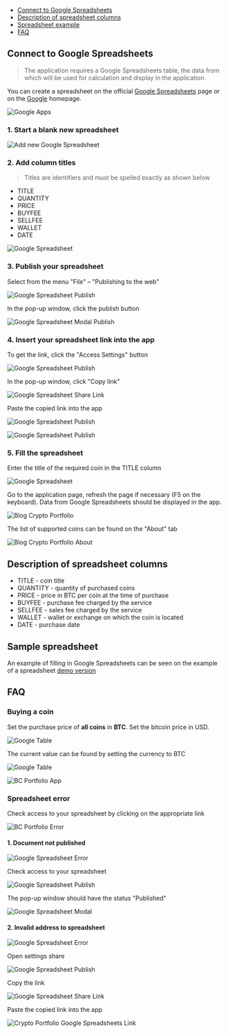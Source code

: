 <div class="contents p-3 pb-2 px-sm-5 pt-sm-4 pb-sm-3">

* [Connect to Google Spreadsheets](#connect)
* [Description of spreadsheet columns](#columns)
* [Spreadsheet example](#example)
* [FAQ](#faq)

</div>

<h2 id="connect">Connect to Google Spreadsheets</h2>

> The application requires a Google Spreadsheets table, the data from which will be used for calculation and display in the application.

You can create a spreadsheet on the official <a href="https://spreadsheets.google.com/" class="ext" target="_blank" rel="noopener noreferrer">Google Spreadsheets</a> page or on the <a href="https://www.google.com/" class="ext" target="_blank" rel="noopener noreferrer">Google</a> homepage.

<p>
    <picture class="img-wrap" style="padding-bottom: calc(480/960*100%)">
        <source data-srcset="public/images/portfolio/google.jpg 2x, public/images/portfolio/google_sm.jpg 1x" media="(max-width: 768px)">
        <source data-srcset="public/images/portfolio/google@2x.jpg 2x, public/images/portfolio/google.jpg 1x">
        <img class="img-embed lazy" data-src="public/images/portfolio/google.jpg" alt="Google Apps">
    </picture>
</p>

### 1. Start a blank new spreadsheet

<p>
    <picture class="img-wrap" style="padding-bottom: calc(240/960*100%)">
        <source data-srcset="public/images/portfolio/table-new.jpg 2x, public/images/portfolio/table-new_sm.jpg 1x" media="(max-width: 768px)">
        <source data-srcset="public/images/portfolio/table-new@2x.jpg 2x, public/images/portfolio/table-new.jpg 1x">
        <img class="img-embed lazy" data-src="public/images/portfolio/table-new.jpg" alt="Add new Google Spreadsheet">
    </picture>
</p>

### 2. Add column titles

> Titles are identifiers and must be spelled exactly as shown below

* TITLE
* QUANTITY
* PRICE
* BUYFEE
* SELLFEE
* WALLET
* DATE

<p>
    <picture class="img-wrap" style="padding-bottom: calc(240/960*100%)">
        <source data-srcset="public/images/portfolio/table-head.jpg 2x, public/images/portfolio/table-head_sm.jpg 1x" media="(max-width: 768px)">
        <source data-srcset="public/images/portfolio/table-head@2x.jpg 2x, public/images/portfolio/table-head.jpg 1x">
        <img class="img-embed lazy" data-src="public/images/portfolio/table-head.jpg" alt="Google Spreadsheet">
    </picture>
</p>

### 3. Publish your spreadsheet

Select from the menu "File" – "Publishing to the web"

<p>
    <picture class="img-wrap" style="padding-bottom: calc(480/960*100%)">
        <source data-srcset="public/images/portfolio/access.jpg 2x, public/images/portfolio/access_sm.jpg 1x" media="(max-width: 768px)">
        <source data-srcset="public/images/portfolio/access@2x.jpg 2x, public/images/portfolio/access.jpg 1x">
        <img class="img-embed lazy" data-src="public/images/portfolio/access.jpg" alt="Google Spreadsheet Publish">
    </picture>
</p>

In the pop-up window, click the publish button

<p>
    <picture class="img-wrap" style="padding-bottom: calc(480/960*100%)">
        <source data-srcset="public/images/portfolio/access-publish.jpg 2x, public/images/portfolio/access-publish_sm.jpg 1x" media="(max-width: 768px)">
        <source data-srcset="public/images/portfolio/access-publish@2x.jpg 2x, public/images/portfolio/access-publish.jpg 1x">
        <img class="img-embed lazy" data-src="public/images/portfolio/access-publish.jpg" alt="Google Spreadsheet Modal Publish">
    </picture>
</p>

### 4. Insert your spreadsheet link into the app

To get the link, click the "Access Settings" button

<p>
    <picture class="img-wrap" style="padding-bottom: calc(240/960*100%)">
        <source data-srcset="public/images/portfolio/table-link.jpg 2x, public/images/portfolio/table-link_sm.jpg 1x" media="(max-width: 768px)">
        <source data-srcset="public/images/portfolio/table-link@2x.jpg 2x, public/images/portfolio/table-link.jpg 1x">
        <img class="img-embed lazy" data-src="public/images/portfolio/table-link.jpg" alt="Google Spreadsheet Publish">
    </picture>
</p>

In the pop-up window, click "Copy link"

<p>
    <picture class="img-wrap" style="padding-bottom: calc(480/960*100%)">
        <source data-srcset="public/images/portfolio/access-link.jpg 2x, public/images/portfolio/access-link_sm.jpg 1x" media="(max-width: 768px)">
        <source data-srcset="public/images/portfolio/access-link@2x.jpg 2x, public/images/portfolio/access-link.jpg 1x">
        <img class="img-embed lazy" data-src="public/images/portfolio/access-link.jpg" alt="Google Spreadsheet Share Link">
    </picture>
</p>

Paste the copied link into the app

<p>
    <picture class="img-wrap" style="padding-bottom: calc(240/960*100%)">
        <source data-srcset="public/images/portfolio/app-add.jpg 2x, public/images/portfolio/app-add_sm.jpg 1x" media="(max-width: 768px)">
        <source data-srcset="public/images/portfolio/app-add@2x.jpg 2x, public/images/portfolio/app-add.jpg 1x">
        <img class="img-embed lazy" data-src="public/images/portfolio/app-add.jpg" alt="Google Spreadsheet Publish">
    </picture>
</p>

<p>
    <picture class="img-wrap" style="padding-bottom: calc(480/960*100%)">
        <source data-srcset="public/images/portfolio/app-link.jpg 2x, public/images/portfolio/app-link_sm.jpg 1x" media="(max-width: 768px)">
        <source data-srcset="public/images/portfolio/app-link@2x.jpg 2x, public/images/portfolio/app-link.jpg 1x">
        <img class="img-embed lazy" data-src="public/images/portfolio/app-link.jpg" alt="Google Spreadsheet Publish">
    </picture>
</p>

### 5. Fill the spreadsheet

Enter the title of the required coin in the TITLE column

<p>
    <picture class="img-wrap" style="padding-bottom: calc(240/960*100%)">
        <source data-srcset="public/images/portfolio/table-fill.jpg 2x, public/images/portfolio/table-fill_sm.jpg 1x" media="(max-width: 768px)">
        <source data-srcset="public/images/portfolio/table-fill@2x.jpg 2x, public/images/portfolio/table-fill.jpg 1x">
        <img class="img-embed lazy" data-src="public/images/portfolio/table-fill.jpg" alt="Google Spreadsheet">
    </picture>
</p>

Go to the application page, refresh the page if necessary (F5 on the keyboard). Data from Google Spreadsheets should be displayed in the app.

<p>
    <picture class="img-wrap" style="padding-bottom: calc(240/960*100%)">
        <source data-srcset="public/images/portfolio/app-filled.jpg 2x, public/images/portfolio/app-filled_sm.jpg 1x" media="(max-width: 768px)">
        <source data-srcset="public/images/portfolio/app-filled@2x.jpg 2x, public/images/portfolio/app-filled.jpg 1x">
        <img class="img-embed lazy" data-src="public/images/portfolio/app-filled.jpg" alt="Blog Crypto Portfolio">
    </picture>
</p>

The list of supported coins can be found on the "About" tab

<p>
    <picture class="img-wrap" style="padding-bottom: calc(480/960*100%)">
        <source data-srcset="public/images/portfolio/app-coins.jpg 2x, public/images/portfolio/app-coins_sm.jpg 1x" media="(max-width: 768px)">
        <source data-srcset="public/images/portfolio/app-coins@2x.jpg 2x, public/images/portfolio/app-coins.jpg 1x">
        <img class="img-embed lazy" data-src="public/images/portfolio/app-coins.jpg" alt="Blog Crypto Portfolio About">
    </picture>
</p>

<h2 id="columns">Description of spreadsheet columns</h2>

- TITLE - coin title
- QUANTITY - quantity of purchased coins
- PRICE - price in BTC per coin at the time of purchase
- BUYFEE - purchase fee charged by the service
- SELLFEE - sales fee charged by the service
- WALLET - wallet or exchange on which the coin is located
- DATE - purchase date

<h2 id="example">Sample spreadsheet</h2>

An example of filling in Google Spreadsheets can be seen on the example of a spreadsheet <a href="https://docs.google.com/spreadsheets/d/12aYS3GD7r4IFt92GYBvs_N5h9alE57a2FWxwdOnP_ik/edit?usp=sharing" class="ext" target="_blank" rel="noopener noreferrer">demo version</a>

<h2 id="faq">FAQ</h2>

### Buying a coin

Set the purchase price of **all coins** in **BTC**. Set the bitcoin price in USD.

<p>
    <picture class="img-wrap" style="padding-bottom: calc(240/960*100%)">
        <source data-srcset="public/images/portfolio/faq-1-usd.jpg 2x, public/images/portfolio/faq-1-usd_sm.jpg 1x" media="(max-width: 768px)">
        <source data-srcset="public/images/portfolio/faq-1-usd@2x.jpg 2x, public/images/portfolio/faq-1-usd.jpg 1x">
        <img class="img-embed lazy" data-src="public/images/portfolio/faq-1-usd.jpg" alt="Google Table">
    </picture>
</p>

The current value can be found by setting the currency to BTC

<p>
    <picture class="img-wrap" style="padding-bottom: calc(240/960*100%)">
        <source data-srcset="public/images/portfolio/faq-1-table.jpg 2x, public/images/portfolio/faq-1-table_sm.jpg 1x" media="(max-width: 768px)">
        <source data-srcset="public/images/portfolio/faq-1-table@2x.jpg 2x, public/images/portfolio/faq-1-table.jpg 1x">
        <img class="img-embed lazy" data-src="public/images/portfolio/faq-1-table.jpg" alt="Google Table">
    </picture>
</p>

<p>
    <picture class="img-wrap" style="padding-bottom: calc(240/960*100%)">
        <source data-srcset="public/images/portfolio/faq-1.jpg 2x, public/images/portfolio/faq-1_sm.jpg 1x" media="(max-width: 768px)">
        <source data-srcset="public/images/portfolio/faq-1@2x.jpg 2x, public/images/portfolio/faq-1.jpg 1x">
        <img class="img-embed lazy" data-src="public/images/portfolio/faq-1.jpg" alt="BC Portfolio App">
    </picture>
</p>

### Spreadsheet error

Check access to your spreadsheet by clicking on the appropriate link

<p>
    <picture class="img-wrap" style="padding-bottom: calc(240/960*100%)">
        <source data-srcset="public/images/portfolio/app-error.jpg 2x, public/images/portfolio/app-error_sm.jpg 1x" media="(max-width: 768px)">
        <source data-srcset="public/images/portfolio/app-error@2x.jpg 2x, public/images/portfolio/app-error.jpg 1x">
        <img class="img-embed lazy" data-src="public/images/portfolio/app-error.jpg" alt="BC Portfolio Error">
    </picture>
</p>

#### 1. Document not published

<p>
    <picture class="img-wrap" style="padding-bottom: calc(240/960*100%)">
        <source data-srcset="public/images/portfolio/table-access-error.jpg 2x, public/images/portfolio/table-access-error_sm.jpg 1x" media="(max-width: 768px)">
        <source data-srcset="public/images/portfolio/table-access-error@2x.jpg 2x, public/images/portfolio/table-access-error.jpg 1x">
        <img class="img-embed lazy" data-src="public/images/portfolio/table-access-error.jpg" alt="Google Spreadsheet Error">
    </picture>
</p>

Check access to your spreadsheet

<p>
    <picture class="img-wrap" style="padding-bottom: calc(480/960*100%)">
        <source data-srcset="public/images/portfolio/access.jpg 2x, public/images/portfolio/access_sm.jpg 1x" media="(max-width: 768px)">
        <source data-srcset="public/images/portfolio/access@2x.jpg 2x, public/images/portfolio/access.jpg 1x">
        <img class="img-embed lazy" data-src="public/images/portfolio/access.jpg" alt="Google Spreadsheet Publish">
    </picture>
</p>

The pop-up window should have the status "Published"

<p>
    <picture class="img-wrap" style="padding-bottom: calc(480/960*100%)">
        <source data-srcset="public/images/portfolio/access-check.jpg 2x, public/images/portfolio/access-check_sm.jpg 1x" media="(max-width: 768px)">
        <source data-srcset="public/images/portfolio/access-check@2x.jpg 2x, public/images/portfolio/access-check.jpg 1x">
        <img class="img-embed lazy" data-src="public/images/portfolio/access-check.jpg" alt="Google Spreadsheet Modal">
    </picture>
</p>

#### 2. Invalid address to spreadsheet

<p>
    <picture class="img-wrap" style="padding-bottom: calc(480/960*100%)">
        <source data-srcset="public/images/portfolio/access-wrong.jpg 2x, public/images/portfolio/access-wrong_sm.jpg 1x" media="(max-width: 768px)">
        <source data-srcset="public/images/portfolio/access-wrong@2x.jpg 2x, public/images/portfolio/access-wrong.jpg 1x">
        <img class="img-embed lazy" data-src="public/images/portfolio/access-wrong.jpg" alt="Google Spreadsheet Error">
    </picture>
</p>

Open settings share

<p>
    <picture class="img-wrap" style="padding-bottom: calc(240/960*100%)">
        <source data-srcset="public/images/portfolio/table-link.jpg 2x, public/images/portfolio/table-link_sm.jpg 1x" media="(max-width: 768px)">
        <source data-srcset="public/images/portfolio/table-link@2x.jpg 2x, public/images/portfolio/table-link.jpg 1x">
        <img class="img-embed lazy" data-src="public/images/portfolio/table-link.jpg" alt="Google Spreadsheet Publish">
    </picture>
</p>

Copy the link

<p>
    <picture class="img-wrap" style="padding-bottom: calc(480/960*100%)">
        <source data-srcset="public/images/portfolio/access-link-copy.jpg 2x, public/images/portfolio/access-link-copy_sm.jpg 1x" media="(max-width: 768px)">
        <source data-srcset="public/images/portfolio/access-link-copy@2x.jpg 2x, public/images/portfolio/access-link-copy.jpg 1x">
        <img class="img-embed lazy" data-src="public/images/portfolio/access-link-copy.jpg" alt="Google Spreadsheet Share Link">
    </picture>
</p>

Paste the copied link into the app

<p>
    <picture class="img-wrap" style="padding-bottom: calc(480/960*100%)">
        <source data-srcset="public/images/portfolio/app-link.jpg 2x, public/images/portfolio/app-link_sm.jpg 1x" media="(max-width: 768px)">
        <source data-srcset="public/images/portfolio/app-link@2x.jpg 2x, public/images/portfolio/app-link.jpg 1x">
        <img class="img-embed lazy" data-src="public/images/portfolio/app-link.jpg" alt="Crypto Portfolio Google Spreadsheets Link">
    </picture>
</p>
